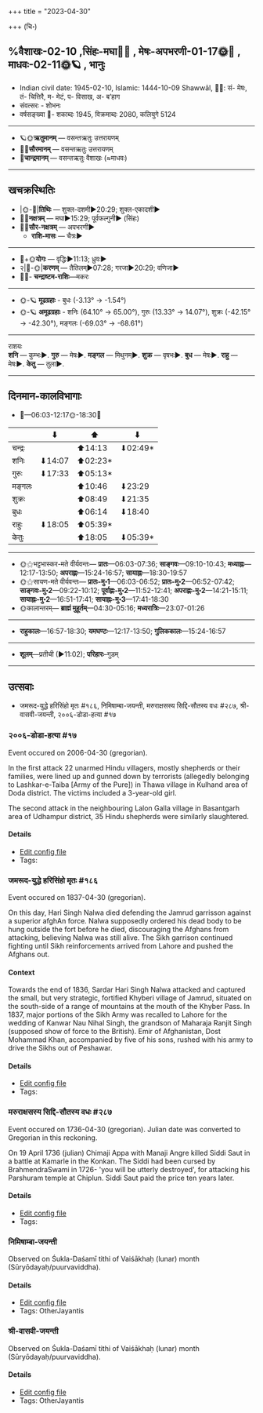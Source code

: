 +++
title = "2023-04-30"

+++
(चि॰)
## %वैशाखः-02-10  ,सिंहः-मघा🌛🌌  ,  मेषः-अपभरणी-01-17🌞🌌  ,  माधवः-02-11🌞🪐  , भानुः
- Indian civil date: 1945-02-10, Islamic: 1444-10-09 Shawwāl, 🌌🌞: सं- मेषः, तं- चित्तिरै, म- मेटं, प- विसाख, अ- ब’हाग
- संवत्सरः - शोभनः
- वर्षसङ्ख्या 🌛- शकाब्दः 1945, विक्रमाब्दः 2080, कलियुगे 5124
___________________
- 🪐🌞**ऋतुमानम्** — वसन्तऋतुः उत्तरायणम्
- 🌌🌞**सौरमानम्** — वसन्तऋतुः उत्तरायणम्
- 🌛**चान्द्रमानम्** — वसन्तऋतुः वैशाखः (≈माधवः)
___________________


## खचक्रस्थितिः
- |🌞-🌛|**तिथिः** — शुक्ल-दशमी►20:29; शुक्ल-एकादशी►  
- 🌌🌛**नक्षत्रम्** — मघा►15:29; पूर्वफल्गुनी► (सिंहः)  
- 🌌🌞**सौर-नक्षत्रम्** — अपभरणी►  
  - **राशि-मासः** — चैत्रः► 
___________________
- 🌛+🌞**योगः** — वृद्धिः►11:13; ध्रुवः►  
- २|🌛-🌞|**करणम्** — तैतिलम्►07:28; गरजा►20:29; वणिजा►  
- 🌌🌛- **चन्द्राष्टम-राशिः**—मकरः  
___________________
- 🌞-🪐 **मूढग्रहाः** - बुधः (-3.13° → -1.54°)
- 🌞-🪐 **अमूढग्रहाः** - शनिः (64.10° → 65.00°), गुरुः (13.33° → 14.07°), शुक्रः (-42.15° → -42.30°), मङ्गलः (-69.03° → -68.61°)
___________________
राशयः  
**शनि** — कुम्भः►. **गुरु** — मेषः►. **मङ्गल** — मिथुनम्►. **शुक्र** — वृषभः►. **बुध** — मेषः►. **राहु** — मेषः►. **केतु** — तुला►. 
___________________


## दिनमान-कालविभागाः
- 🌅—06:03-12:17🌞-18:30🌇  

|      |⬇     |⬆     |⬇     |
|------|-----|-----|------|
|चन्द्रः|     |⬆14:13 |⬇02:49*|
|शनिः   |⬇14:07 |⬆02:23*|     |
|गुरुः  |⬇17:33 |⬆05:13*|     |
|मङ्गलः |     |⬆10:46 |⬇23:29 |
|शुक्रः |     |⬆08:49 |⬇21:35 |
|बुधः   |     |⬆06:14 |⬇18:40 |
|राहुः  |⬇18:05 |⬆05:39*|     |
|केतुः  |     |⬆18:05 |⬇05:39*|
___________________
- 🌞⚝भट्टभास्कर-मते वीर्यवन्तः— **प्रातः**—06:03-07:36; **साङ्गवः**—09:10-10:43; **मध्याह्नः**—12:17-13:50; **अपराह्णः**—15:24-16:57; **सायाह्नः**—18:30-19:57  
- 🌞⚝सायण-मते वीर्यवन्तः— **प्रातः-मु॰1**—06:03-06:52; **प्रातः-मु॰2**—06:52-07:42; **साङ्गवः-मु॰2**—09:22-10:12; **पूर्वाह्णः-मु॰2**—11:52-12:41; **अपराह्णः-मु॰2**—14:21-15:11; **सायाह्नः-मु॰2**—16:51-17:41; **सायाह्नः-मु॰3**—17:41-18:30  
- 🌞कालान्तरम्— **ब्राह्मं मुहूर्तम्**—04:30-05:16; **मध्यरात्रिः**—23:07-01:26  
___________________
- **राहुकालः**—16:57-18:30; **यमघण्टः**—12:17-13:50; **गुलिककालः**—15:24-16:57  
___________________
- **शूलम्**—प्रतीची (►11:02); **परिहारः**–गुडम्  
___________________

## उत्सवाः
- जमरूद-युद्धे हरिसिंहो मृतः #१८६, निमिषाम्बा-जयन्ती, मरुराक्षसस्य सिद्दि-सौतस्य वधः #२८७, श्री-वासवी-जयन्ती, २००६-डोडा-हत्या #१७
### २००६-डोडा-हत्या #१७

Event occured on 2006-04-30 (gregorian). 

In the first attack 22 unarmed Hindu villagers, mostly shepherds or their families, were lined up and gunned down by terrorists (allegedly belonging to  Lashkar-e-Taiba [Army of the Pure]) in Thawa village in Kulhand area of Doda district. The victims included a 3-year-old girl.

The second attack in the neighbouring Lalon Galla village in Basantgarh area of Udhampur district, 35 Hindu shepherds were similarly slaughtered.

#### Details
- [Edit config file](https://github.com/jyotisham/adyatithi/blob/master/mahApuruSha/xatra-later/gregorian/day/04/30/DoDa-massacre-2006.toml)
- Tags: 


### जमरूद-युद्धे हरिसिंहो मृतः #१८६

Event occured on 1837-04-30 (gregorian). 

On this day, Hari Singh Nalwa died defending the Jamrud garrisson against a superior afghAn force. Nalwa supposedly ordered his dead body to be hung outside the fort before he died, discouraging the Afghans from attacking, believing Nalwa was still alive. The Sikh garrison continued fighting until Sikh reinforcements arrived from Lahore and pushed the Afghans out.

#### Context
Towards the end of 1836, Sardar Hari Singh Nalwa attacked and captured the small, but very strategic, fortified Khyberi village of Jamrud, situated on the south-side of a range of mountains at the mouth of the Khyber Pass. In 1837, major portions of the Sikh Army was recalled to Lahore for the wedding of Kanwar Nau Nihal Singh, the grandson of Maharaja Ranjit Singh (supposed show of force to the British). Emir of Afghanistan, Dost Mohammad Khan, accompanied by five of his sons, rushed with his army to drive the Sikhs out of Peshawar.

#### Details
- [Edit config file](https://github.com/jyotisham/adyatithi/blob/master/mahApuruSha/xatra-later/gregorian/day/04/30/jamarUda-yuddhe_hari-siMho_mRtaH.toml)
- Tags: 


### मरुराक्षसस्य सिद्दि-सौतस्य वधः #२८७

Event occured on 1736-04-30 (gregorian). Julian date was converted to Gregorian in this reckoning. 

On 19 April 1736 (julian) Chimaji Appa with Manaji Angre killed Siddi Saut in a battle at Kamarle in the Konkan. The Siddi had been cursed by BrahmendraSwami in 1726- 'you will be utterly destroyed', for attacking his Parshuram temple at Chiplun. Siddi Saut paid the price ten years later.

#### Details
- [Edit config file](https://github.com/jyotisham/adyatithi/blob/master/mahApuruSha/xatra-later/julian/day/04/19/marurAkShasasya_siddi-sautasya_vadhaH.toml)
- Tags: 


### निमिषाम्बा-जयन्ती

Observed on Śukla-Daśamī tithi of Vaiśākhaḥ (lunar) month (Sūryōdayaḥ/puurvaviddha). 



#### Details
- [Edit config file](https://github.com/jyotisham/adyatithi/blob/master/devatA/shakti/lunar_month/tithi/02/10/nimiSAmbA~jayantI.toml)
- Tags: OtherJayantis


### श्री-वासवी-जयन्ती

Observed on Śukla-Daśamī tithi of Vaiśākhaḥ (lunar) month (Sūryōdayaḥ/puurvaviddha). 



#### Details
- [Edit config file](https://github.com/jyotisham/adyatithi/blob/master/devatA/shakti/lunar_month/tithi/02/10/zrI~vAsavI~jayantI.toml)
- Tags: OtherJayantis

